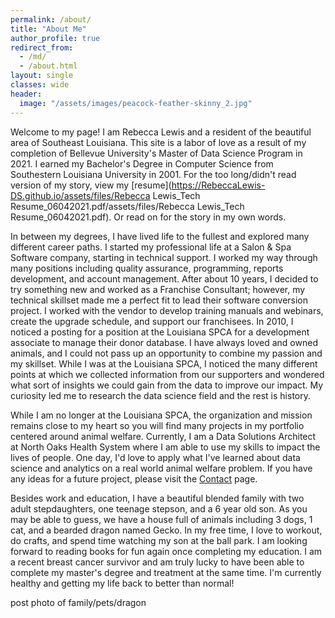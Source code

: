 ```yaml
---
permalink: /about/
title: "About Me"
author_profile: true
redirect_from: 
  - /md/
  - /about.html
layout: single
classes: wide
header:
  image: "/assets/images/peacock-feather-skinny_2.jpg"
---
```

Welcome to my page!  I am Rebecca Lewis and a resident of the beautiful area of Southeast Louisiana.  This site is a labor of love as a result of my completion of Bellevue University's Master of Data Science Program in 2021.  I earned my Bachelor's Degree in Computer Science from Southestern Louisiana University in 2001.  For the too long/didn't read version of my story, view my [resume](https://RebeccaLewis-DS.github.io/assets/files/Rebecca Lewis_Tech Resume_06042021.pdf/assets/files/Rebecca Lewis_Tech Resume_06042021.pdf).  Or read on for the story in my own words.

In between my degrees, I have lived life to the fullest and explored many different career paths.  I started my professional life at a Salon & Spa Software company, starting in technical support.  I worked my way through many positions including quality assurance, programming, reports development, and account management. After about 10 years, I decided to try something new and worked as a Franchise Consultant; however, my technical skillset made me a perfect fit to lead their software conversion project.  I worked with the vendor to develop training manuals and webinars, create the upgrade schedule, and support our franchisees. In 2010, I noticed a posting for a position at the Louisiana SPCA for a development associate to manage their donor database. I have always loved and owned animals, and I could not pass up an opportunity to combine my passion and my skillset. While I was at the Louisiana SPCA, I noticed the many different points at which we collected information from our supporters and wondered what sort of insights we could gain from the data to improve our impact. My curiosity led me to research the data science field and the rest is history.

While I am no longer at the Louisiana SPCA, the organization and mission remains close to my heart so you will find many projects in my portfolio centered around animal welfare.  Currently, I am a Data Solutions Architect at North Oaks Health System where I am able to use my skills to impact the lives of people. One day, I'd love to apply what I've learned about data science and analytics on a real world animal welfare problem.  If you have any ideas for a future project, please visit the [Contact](https://rebeccalewis-ds.github.io/contact/) page.

Besides work and education, I have a beautiful blended family with two adult stepdaughters, one teenage stepson, and a 6 year old son.  As you may be able to guess, we have a house full of animals including 3 dogs, 1 cat, and a bearded dragon named Gecko. In my free time, I love to workout, do crafts, and spend time watching my son at the ball park. I am looking forward to reading books for fun again once completing my education. I am a recent breast cancer survivor and am truly lucky to have been able to complete my master's degree and treatment at the same time. I'm currently healthy and getting my life back to better than normal!

post photo of family/pets/dragon
